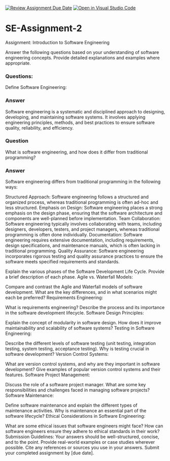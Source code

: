 [![Review Assignment Due Date](https://classroom.github.com/assets/deadline-readme-button-24ddc0f5d75046c5622901739e7c5dd533143b0c8e959d652212380cedb1ea36.svg)](https://classroom.github.com/a/-ucQIGTc)
[![Open in Visual Studio Code](https://classroom.github.com/assets/open-in-vscode-718a45dd9cf7e7f842a935f5ebbe5719a5e09af4491e668f4dbf3b35d5cca122.svg)](https://classroom.github.com/online_ide?assignment_repo_id=15193128&assignment_repo_type=AssignmentRepo)
# SE-Assignment-2
Assignment: Introduction to Software Engineering

Answer the following questions based on your understanding of software engineering concepts. Provide detailed explanations and examples where appropriate.

### Questions:
Define Software Engineering:

### Answer 
Software engineering is a systematic and disciplined approach to designing, developing, and maintaining software systems. It involves applying engineering principles, methods, and best practices to ensure software quality, reliability, and efficiency. 
### Question
What is software engineering, and how does it differ from traditional programming?

### Answer
Software engineering differs from traditional programming in the following ways:

Structured Approach: Software engineering follows a structured and organized process, whereas traditional programming is often ad-hoc and less structured.
Emphasis on Design: Software engineering places a strong emphasis on the design phase, ensuring that the software architecture and components are well-planned before implementation.
Team Collaboration: Software engineering typically involves collaborating with teams, including designers, developers, testers, and project managers, whereas traditional programming is often done individually.
Documentation: Software engineering requires extensive documentation, including requirements, design specifications, and maintenance manuals, which is often lacking in traditional programming.
Quality Assurance: Software engineering incorporates rigorous testing and quality assurance practices to ensure the software meets specified requirements and standards.



Explain the various phases of the Software Development Life Cycle. Provide a brief description of each phase.
Agile vs. Waterfall Models:

Compare and contrast the Agile and Waterfall models of software development. What are the key differences, and in what scenarios might each be preferred?
Requirements Engineering:

What is requirements engineering? Describe the process and its importance in the software development lifecycle.
Software Design Principles:

Explain the concept of modularity in software design. How does it improve maintainability and scalability of software systems?
Testing in Software Engineering:

Describe the different levels of software testing (unit testing, integration testing, system testing, acceptance testing). Why is testing crucial in software development?
Version Control Systems:

What are version control systems, and why are they important in software development? Give examples of popular version control systems and their features.
Software Project Management:

Discuss the role of a software project manager. What are some key responsibilities and challenges faced in managing software projects?
Software Maintenance:

Define software maintenance and explain the different types of maintenance activities. Why is maintenance an essential part of the software lifecycle?
Ethical Considerations in Software Engineering:

What are some ethical issues that software engineers might face? How can software engineers ensure they adhere to ethical standards in their work?
Submission Guidelines:
Your answers should be well-structured, concise, and to the point.
Provide real-world examples or case studies wherever possible.
Cite any references or sources you use in your answers.
Submit your completed assignment by [due date].
